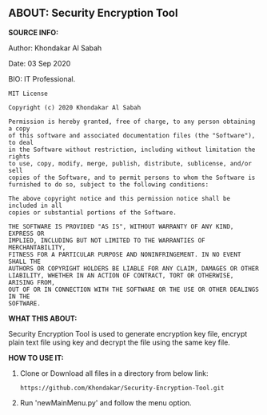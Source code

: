 
## ABOUT: Security Encryption Tool

        
**SOURCE INFO:**

Author: Khondakar Al Sabah

Date: 03 Sep 2020

BIO: IT Professional.

```
MIT License

Copyright (c) 2020 Khondakar Al Sabah

Permission is hereby granted, free of charge, to any person obtaining a copy
of this software and associated documentation files (the "Software"), to deal
in the Software without restriction, including without limitation the rights
to use, copy, modify, merge, publish, distribute, sublicense, and/or sell
copies of the Software, and to permit persons to whom the Software is
furnished to do so, subject to the following conditions:

The above copyright notice and this permission notice shall be included in all
copies or substantial portions of the Software.

THE SOFTWARE IS PROVIDED "AS IS", WITHOUT WARRANTY OF ANY KIND, EXPRESS OR
IMPLIED, INCLUDING BUT NOT LIMITED TO THE WARRANTIES OF MERCHANTABILITY,
FITNESS FOR A PARTICULAR PURPOSE AND NONINFRINGEMENT. IN NO EVENT SHALL THE
AUTHORS OR COPYRIGHT HOLDERS BE LIABLE FOR ANY CLAIM, DAMAGES OR OTHER
LIABILITY, WHETHER IN AN ACTION OF CONTRACT, TORT OR OTHERWISE, ARISING FROM,
OUT OF OR IN CONNECTION WITH THE SOFTWARE OR THE USE OR OTHER DEALINGS IN THE
SOFTWARE.
```

**WHAT THIS ABOUT:**


Security Encryption Tool is used to generate encryption key file, encrypt plain text file using key and decrypt the file using the same key file.


**HOW TO USE IT:**

1. Clone or Download all files in a directory from below link:

   ```https://github.com/Khondakar/Security-Encryption-Tool.git```
   
2. Run 'newMainMenu.py' and follow the menu option.
